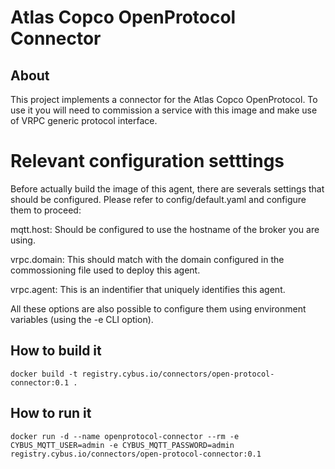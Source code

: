 # Atlas Copco OpenProtocol Connector

## About

This project implements a connector for the Atlas Copco OpenProtocol.
To use it you will need to commission a service with this image and make use of VRPC generic protocol interface.

# Relevant configuration setttings

Before actually build the image of this agent, there are severals settings that should be configured. Please refer to config/default.yaml and configure them to proceed:

mqtt.host: Should be configured to use the hostname of the broker you are using.

vrpc.domain: This should match with the domain configured in the commossioning file used to deploy this agent.

vrpc.agent: This is an indentifier that uniquely identifies this agent.

All these options are also possible to configure them using environment variables (using the -e CLI option).

## How to build it

`docker build -t registry.cybus.io/connectors/open-protocol-connector:0.1 .`

## How to run it

`docker run -d --name openprotocol-connector --rm -e CYBUS_MQTT_USER=admin -e CYBUS_MQTT_PASSWORD=admin registry.cybus.io/connectors/open-protocol-connector:0.1`
